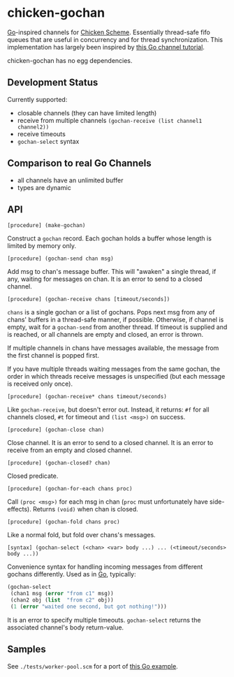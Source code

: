 # chicken-gochan

 [Chicken Scheme]: http://call-cc.org/
 [Go]: http://golang.org/

[Go]-inspired channels for [Chicken Scheme]. Essentially thread-safe
fifo queues that are useful in concurrency and for thread
synchronization. This implementation has largely been inspired by
[this Go channel tutorial](https://gobyexample.com/channels).

chicken-gochan has no egg dependencies.

## Development Status

Currently supported:

- closable channels (they can have limited length)
- receive from multiple channels `(gochan-receive (list channel1 channel2))`
- receive timeouts
- `gochan-select` syntax

## Comparison to real Go Channels

- all channels have an unlimited buffer
- types are dynamic

## API

    [procedure] (make-gochan)

Construct a `gochan` record. Each gochan holds a buffer whose length
is limited by memory only.

    [procedure] (gochan-send chan msg)

Add msg to chan's message buffer. This will "awaken" a single thread,
if any, waiting for messages on chan. It is an error to send to a
closed channel.

    [procedure] (gochan-receive chans [timeout/seconds])

`chans` is a single gochan or a list of gochans. Pops next msg from
any of chans' buffers in a thread-safe manner, if possible. Otherwise,
if channel is empty, wait for a `gochan-send` from another thread. If
timeout is supplied and is reached, or all channels are empty and
closed, an error is thrown.

If multiple channels in chans have messages available, the message
from the first channel is popped first.

If you have multiple threads waiting messages from the same gochan,
the order in which threads receive messages is unspecified (but each
message is received only once).

    [procedure] (gochan-receive* chans timeout/seconds)

Like `gochan-receive`, but doesn't error out. Instead, it returns:
`#f` for all channels closed, `#t` for timeout and `(list <msg>)` on
success.

    [procedure] (gochan-close chan)

Close channel. It is an error to send to a closed channel. It is an
error to receive from an empty and closed channel.

    [procedure] (gochan-closed? chan)

Closed predicate.

    [procedure] (gochan-for-each chans proc)

Call `(proc <msg>)` for each msg in chan (`proc` must unfortunately
have side-effects). Returns `(void)` when chan is closed.

    [procedure] (gochan-fold chans proc)

Like a normal fold, but fold over chans's messages.

    [syntax] (gochan-select (<chan> <var> body ...) ... (<timeout/seconds> body ...))

Convenience syntax for handling incoming messages from different
gochans differently. Used as in [Go], typically:

```scheme
(gochan-select
 (chan1 msg (error "from c1" msg))
 (chan2 obj (list  "from c2" obj))
 (1 (error "waited one second, but got nothing!")))
```

It is an error to specify multiple timeouts. `gochan-select` returns
the associated channel's body return-value.

## Samples

See `./tests/worker-pool.scm` for a port of
[this Go example](https://gobyexample.com/worker-pools).
